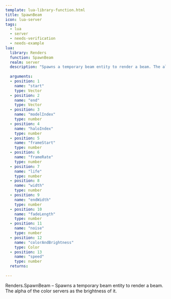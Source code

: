 ```yaml
---
template: lua-library-function.html
title: SpawnBeam
icon: lua-server
tags:
  - lua
  - server
  - needs-verification
  - needs-example
lua:
  library: Renders
  function: SpawnBeam
  realm: server
  description: "Spawns a temporary beam entity to render a beam. The alpha of the color servers as the brightness of it."
  
  arguments:
  - position: 1
    name: "start"
    type: Vector
  - position: 2
    name: "end"
    type: Vector
  - position: 3
    name: "modelIndex"
    type: number
  - position: 4
    name: "haloIndex"
    type: number
  - position: 5
    name: "frameStart"
    type: number
  - position: 6
    name: "frameRate"
    type: number
  - position: 7
    name: "life"
    type: number
  - position: 8
    name: "width"
    type: number
  - position: 9
    name: "endWidth"
    type: number
  - position: 10
    name: "fadeLength"
    type: number
  - position: 11
    name: "noise"
    type: number
  - position: 12
    name: "colorAndBrightness"
    type: Color
  - position: 13
    name: "speed"
    type: number
  returns:
    
---
```


<div class="lua__search__keywords">
Renders.SpawnBeam &#x2013; Spawns a temporary beam entity to render a beam. The alpha of the color servers as the brightness of it.
</div>
